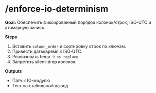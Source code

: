 # /enforce-io-determinism

**Goal:** Обеспечить фиксированный порядок колонок/строк, ISO-UTC и атомарную запись.

**Steps**

1) Вставить `column_order` и сортировку строк по ключам.
2) Привести даты/время к ISO-UTC.
3) Реализовать temp → `os.replace`.
4) Запретить silent-drop колонок.

**Outputs**

- Патч к IO-модулю
- Тест на стабильный вывод
